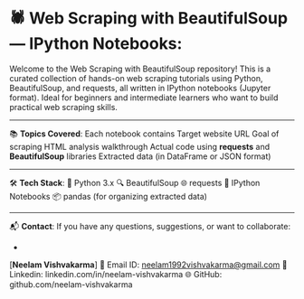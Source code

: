 # 🕷️ Web Scraping with BeautifulSoup — IPython Notebooks:
Welcome to the Web Scraping with BeautifulSoup repository! This is a curated collection of hands-on web scraping tutorials using Python, BeautifulSoup, and requests, all written in IPython notebooks (Jupyter format). Ideal for beginners and intermediate learners who want to build practical web scraping skills.

---

📚 **Topics Covered**:
Each notebook contains
    Target website URL
    Goal of scraping
    HTML analysis walkthrough
    Actual code using **requests** and **BeautifulSoup** libraries
    Extracted data (in DataFrame or JSON format)

---

🛠️ **Tech Stack**:
🐍 Python 3.x
🔍 BeautifulSoup
🌐 requests
📓 IPython Notebooks
📦 pandas (for organizing extracted data)

---

📬 **Contact**:
If you have any questions, suggestions, or want to collaborate:

-

[**Neelam Vishvakarma**]
📧 Email ID: neelam1992vishvakarma@gmail.com 
🔗 Linkedin: linkedin.com/in/neelam-vishvakarma
🌐 GitHub: github.com/neelam-vishvakarma
